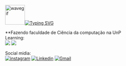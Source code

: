 <a href="https://emoji.gg/emoji/wavegif_1860"><img src="https://cdn3.emoji.gg/emojis/wavegif_1860.gif" width="64px" height="64px" alt="wavegif"></a>[![Typing SVG](https://readme-typing-svg.demolab.com?font=Fira+Code&pause=1000&width=435&lines=Hello+people;My+name+is+Pedro+Evaristo;I'm+from+Brazil%2C+Natal)](https://git.io/typing-svg)

**Fazendo faculdade de Ciência da computação na UnP
<br>
Learning:<br>
![](https://img.shields.io/badge/MySQL-00000F?style=for-the-badge&logo=mysql&logoColor=white](https://img.shields.io/badge/MySQL-005C84?style=for-the-badge&logo=mysql&logoColor=white)https://img.shields.io/badge/MySQL-005C84?style=for-the-badge&logo=mysql&logoColor=white)
![](https://img.shields.io/badge/Java-ED8B00?style=for-the-badge&logo=openjdk&logoColor=white)

Social midia:<br>
[![instagram](https://img.shields.io/badge/Instagram-E4405F?style=for-the-badge&logo=instagram&logoColor=white)](https://www.instagram.com/pedroeva.com.br/?hl=pt-br)
[![Linkedin](https://img.shields.io/badge/LinkedIn-0077B5?style=for-the-badge&logo=linkedin&logoColor=white)](https://www.linkedin.com/in/pedrodz/)
[![Gmail](https://img.shields.io/badge/Gmail-D14836?style=for-the-badge&logo=gmail&logoColor=white)]()
